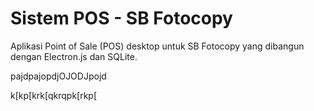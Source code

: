 # Sistem POS -  ﻿SB Fotocopy

Aplikasi Point of Sale (POS) desktop untuk SB Fotocopy yang dibangun dengan Electron.js dan SQLite.

pajdpajopdjOJODJpojd

k[kp[krk[qkrqpk[rkp[


